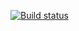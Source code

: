 [![Build status](https://ci.appveyor.com/api/projects/status/utvqvouw9k6buv9l?svg=true)](https://ci.appveyor.com/project/ElzaRadikovna/bdd-myhw)